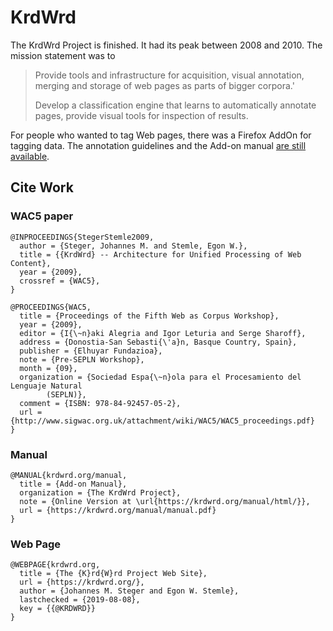 # KrdWrd

The KrdWrd Project is finished. It had its peak between 2008 and 2010.  The
mission statement was to 
> Provide tools and infrastructure for acquisition, visual annotation, merging and storage of web pages as parts of bigger corpora.'
>
> Develop a classification engine that learns to automatically annotate pages, provide visual tools for inspection of results.

For people who wanted to tag Web pages, there was a Firefox AddOn for tagging data. The annotation guidelines and the Add-on manual [are still available](/manual).

## Cite Work

### WAC5 paper
<!-- {% raw %} -->
```
@INPROCEEDINGS{StegerStemle2009,
  author = {Steger, Johannes M. and Stemle, Egon W.},
  title = {{KrdWrd} -- Architecture for Unified Processing of Web Content},
  year = {2009},
  crossref = {WAC5},
}
```
<!-- {% endraw  %} -->
<!-- {% raw %} -->
```
@PROCEEDINGS{WAC5,
  title = {Proceedings of the Fifth Web as Corpus Workshop},
  year = {2009},
  editor = {I{\~n}aki Alegria and Igor Leturia and Serge Sharoff},
  address = {Donostia-San Sebasti{\'a}n, Basque Country, Spain},
  publisher = {Elhuyar Fundazioa},
  note = {Pre-SEPLN Workshop},
  month = {09},
  organization = {Sociedad Espa{\~n}ola para el Procesamiento del Lenguaje Natural
        (SEPLN)},
  comment = {ISBN: 978-84-92457-05-2},
  url = {http://www.sigwac.org.uk/attachment/wiki/WAC5/WAC5_proceedings.pdf}
}
```
<!-- {% endraw  %} -->

### Manual
<!-- {% raw %} -->
```
@MANUAL{krdwrd.org/manual,
  title = {Add-on Manual},
  organization = {The KrdWrd Project},
  note = {Online Version at \url{https://krdwrd.org/manual/html/}},
  url = {https://krdwrd.org/manual/manual.pdf}
}
```
<!-- {% endraw  %} -->

### Web Page
<!-- {% raw %} -->
```
@WEBPAGE{krdwrd.org,
  title = {The {K}rd{W}rd Project Web Site},
  url = {https://krdwrd.org/},
  author = {Johannes M. Steger and Egon W. Stemle},
  lastchecked = {2019-08-08},
  key = {{@KRDWRD}}
}
```
<!-- {% endraw  %} -->
